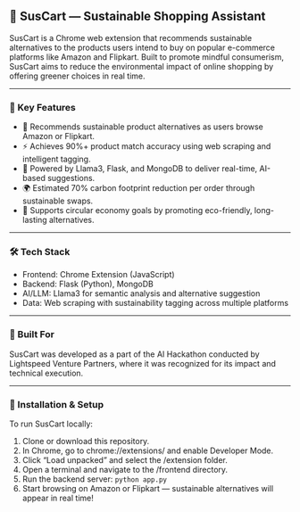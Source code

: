## 🌿 SusCart — Sustainable Shopping Assistant

SusCart is a Chrome web extension that recommends sustainable alternatives to the products users intend to buy on popular e-commerce platforms like Amazon and Flipkart. Built to promote mindful consumerism, SusCart aims to reduce the environmental impact of online shopping by offering greener choices in real time.

---

### 🚀 Key Features
-	🛒 Recommends sustainable product alternatives as users browse Amazon or Flipkart.
-	⚡ Achieves 90%+ product match accuracy using web scraping and intelligent tagging.
-	🧠 Powered by Llama3, Flask, and MongoDB to deliver real-time, AI-based suggestions.
-	🌍 Estimated 70% carbon footprint reduction per order through sustainable swaps.
-	🔁 Supports circular economy goals by promoting eco-friendly, long-lasting alternatives.

---

### 🛠️ Tech Stack
-	Frontend: Chrome Extension (JavaScript)
-	Backend: Flask (Python), MongoDB
-	AI/LLM: Llama3 for semantic analysis and alternative suggestion
-	Data: Web scraping with sustainability tagging across multiple platforms

---

### 🧪 Built For

SusCart was developed as a part of the AI Hackathon conducted by Lightspeed Venture Partners, where it was recognized for its impact and technical execution.

---

### 🧰 Installation & Setup

To run SusCart locally:
1.	Clone or download this repository.
2.	In Chrome, go to chrome://extensions/ and enable Developer Mode.
3.	Click “Load unpacked” and select the /extension folder.
4.	Open a terminal and navigate to the /frontend directory.
5.	Run the backend server:
    ```python app.py```
6.	Start browsing on Amazon or Flipkart — sustainable alternatives will appear in real time!
